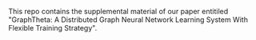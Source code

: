 This repo contains the supplemental material of our paper entitiled "GraphTheta: A Distributed Graph Neural Network Learning System With Flexible Training Strategy".
